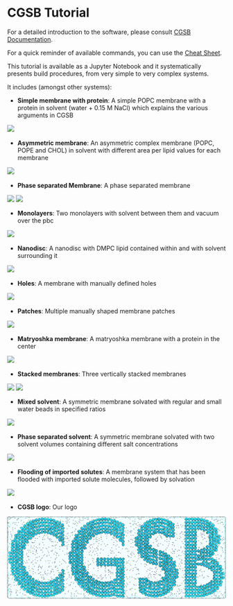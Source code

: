 # CGSB Tutorial

For a detailed introduction to the software, please consult [CGSB Documentation](../CGSB_Documentation.pdf).

For a quick reminder of available commands, you can use the [Cheat Sheet](../CGSB_Cheat_Sheet.pdf).

This tutorial is available as a Jupyter Notebook and it systematically presents build procedures, from very simple to very complex systems.

It includes (amongst other systems):

* **Simple membrane with protein**: A simple POPC membrane with a protein in solvent (water + 0.15 M NaCl) which explains the various arguments in CGSB

![](../figures/GeneralCommandExplanation.png)

* **Asymmetric membrane**: An asymmetric complex membrane (POPC, POPE and CHOL) in solvent with different area per lipid values for each membrane

![](../figures/Membranes3_ComplexAsymmetricMembrane.png)

* **Phase separated Membrane**: A phase separated membrane

![](../figures/Membranes4_PhaseSeparation.png)
![](../figures/drawings/Membranes4_PhaseSeparation_Drawing.png)

* **Monolayers**: Two monolayers with solvent between them and vacuum over the pbc

![](../figures/Membranes5_Monolayers.png)

* **Nanodisc**: A nanodisc with DMPC lipid contained within and with solvent surrounding it

![](../figures/Nanodisc.png)

* **Holes**: A membrane with manually defined holes

![](../figures/Holes4_Polygons.png)

* **Patches**: Multiple manually shaped membrane patches

![](../figures/Patches3_MultiplePatches.png)

* **Matryoshka membrane**: A matryoshka membrane with a protein in the center

![](../figures/HolesAndPatches3_MatryoshkaMembrane.png)

* **Stacked membranes**: Three vertically stacked membranes

![](../figures/StackedMembranes1_ThreeBilayers.png)
![](../figures/drawings/StackedMembranes1_ThreeBilayers_Drawing.png)

* **Mixed solvent**: A symmetric membrane solvated with regular and small water beads in specified ratios

![](../figures/Solvation4_MixedSolvent.png)

* **Phase separated solvent**: A symmetric membrane solvated with two solvent volumes containing different salt concentrations

![](../figures/Solvation5_PhaseSeparatedSolvent.png)

* **Flooding of imported solutes**: A membrane system that has been flooded with imported solute molecules, followed by solvation

![](../figures/Flooding3_ImportMultipleSolutes.png)

* **CGSB logo**: Our logo

![](../figures/CGSB_Logo.png)
